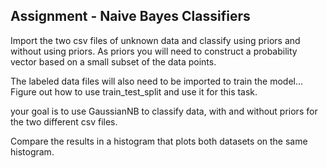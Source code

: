 ## Assignment - Naive Bayes Classifiers

Import the two csv files of unknown data and classify using priors and without using priors. As priors you will need to construct a probability vector based on a small subset of the data points.

The labeled data files will also need to be imported to train the model...  Figure out how to use train_test_split and use it for this task.

your goal is to use GaussianNB to classify data, with and without priors for the two different csv files. 

Compare the results in a histogram that plots both datasets on the same histogram.
